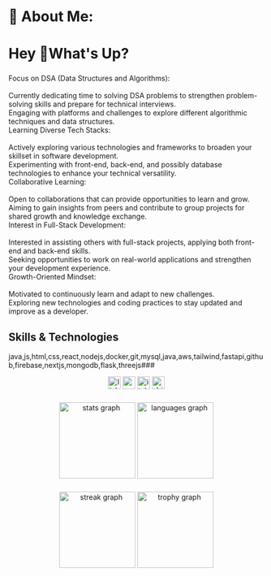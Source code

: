 # 💫 About Me:
<h1 align="left">Hey 👋What's Up?</h1>

###

<p align="left">Focus on DSA (Data Structures and Algorithms):<br><br>Currently dedicating time to solving DSA problems to strengthen problem-solving skills and prepare for technical interviews.<br>Engaging with platforms and challenges to explore different algorithmic techniques and data structures.<br>Learning Diverse Tech Stacks:<br><br>Actively exploring various technologies and frameworks to broaden your skillset in software development.<br>Experimenting with front-end, back-end, and possibly database technologies to enhance your technical versatility.<br>Collaborative Learning:<br><br>Open to collaborations that can provide opportunities to learn and grow.<br>Aiming to gain insights from peers and contribute to group projects for shared growth and knowledge exchange.<br>Interest in Full-Stack Development:<br><br>Interested in assisting others with full-stack projects, applying both front-end and back-end skills.<br>Seeking opportunities to work on real-world applications and strengthen your development experience.<br>Growth-Oriented Mindset:<br><br>Motivated to continuously learn and adapt to new challenges.<br>Exploring new technologies and coding practices to stay updated and improve as a developer.</p>

###
## Skills & Technologies

java,js,html,css,react,nodejs,docker,git,mysql,java,aws,tailwind,fastapi,github,firebase,nextjs,mongodb,flask,threejs###

<div align="center">
  <img src="https://img.shields.io/static/v1?message=LinkedIn&logo=linkedin&label=&color=0077B5&logoColor=white&labelColor=&style=for-the-badge" height="25" alt="linkedin logo"  />
  <img src="https://img.shields.io/static/v1?message=Medium&logo=medium&label=&color=12100E&logoColor=white&labelColor=&style=for-the-badge" height="25" alt="medium logo"  />
  <img src="https://img.shields.io/static/v1?message=itch.io&logo=itch&label=&color=000000&logoColor=white&labelColor=&style=for-the-badge" height="25" alt="itch logo"  />
  <img src="https://img.shields.io/static/v1?message=Dribbble&logo=dribbble&label=&color=EA4C89&logoColor=white&labelColor=&style=for-the-badge" height="25" alt="dribbble logo"  />
</div>

###

<div align="center">
  <img src="https://github-readme-stats.vercel.app/api?username=ChirayuMarathe&hide_title=false&hide_rank=false&show_icons=true&include_all_commits=true&count_private=true&disable_animations=false&theme=dracula&locale=en&hide_border=false&order=1" height="150" alt="stats graph"  />
  <img src="https://github-readme-stats.vercel.app/api/top-langs?username=ChirayuMarathe&locale=en&hide_title=false&layout=compact&card_width=320&langs_count=5&theme=dracula&hide_border=false&order=2" height="150" alt="languages graph"  />
</div>

###

<div align="center">
  <img src="https://streak-stats.demolab.com?user=ChirayuMarathe&locale=en&mode=daily&theme=dracula&hide_border=false&border_radius=5&order=3" height="150" alt="streak graph"  />
  <img src="https://github-profile-trophy.vercel.app?username=ChirayuMarathe&theme=dracula&column=-1&row=1&margin-w=8&margin-h=8&no-bg=false&no-frame=false&order=4" height="150" alt="trophy graph"  />
</div>

###

<!-- Proudly created with GPRM ( https://gprm.itsvg.in ) -->
